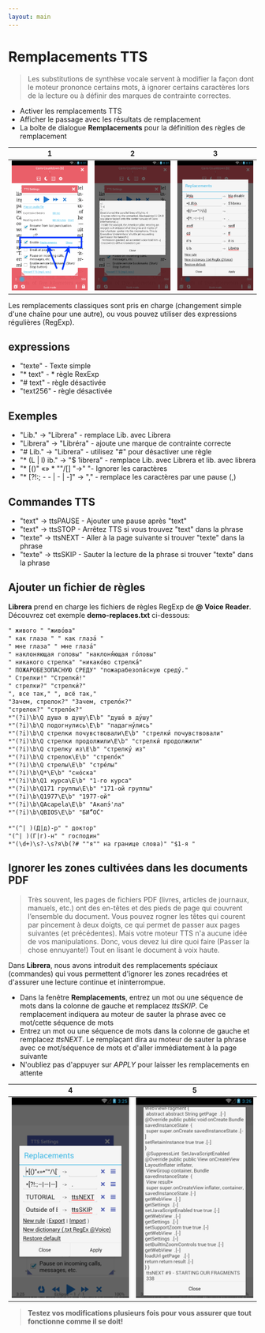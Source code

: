 ```yaml
---
layout: main
---
```


# Remplacements TTS

> Les substitutions de synthèse vocale servent à modifier la façon dont le moteur prononce certains mots, à ignorer certains caractères lors de la lecture ou à définir des marques de contrainte correctes.

* Activer les remplacements TTS
* Afficher le passage avec les résultats de remplacement
* La boîte de dialogue **Remplacements** pour la définition des règles de remplacement

|1|2|3|
|-|-|-|
|![](1.png)|![](2.png)|![](3.png)|

Les remplacements classiques sont pris en charge (changement simple d'une chaîne pour une autre), ou vous pouvez utiliser des expressions régulières (RegExp).

## expressions

* &quot;texte&quot; - Texte simple
* &quot;* text&quot; - * règle RexExp
* &quot;# text&quot; - règle désactivée
* &quot;text256&quot; - règle désactivée

## Exemples

* &quot;Lib.&quot; -&gt; &quot;Librera&quot; - remplace Lib. avec Librera
* &quot;Librera&quot; -&gt; &quot;Libréra&quot; - ajoute une marque de contrainte correcte
* &quot;# Lib.&quot; -&gt; &quot;Librera&quot; - utilisez &quot;#&quot; pour désactiver une règle
* &quot;* (L | l) ib.&quot; -&gt; &quot;$ 1ibrera&quot; - remplace Lib. avec Librera et lib. avec librera
* &quot;* [()&quot; «» * &quot;&quot;/[] &quot;-&gt;&quot; &quot;- Ignorer les caractères
* &quot;* [?!:; - - | - | -]&quot; -&gt; &quot;,&quot; - remplace les caractères par une pause (,)

## Commandes TTS

* &quot;text&quot; -&gt; ttsPAUSE - Ajouter une pause après &quot;text&quot;
* &quot;text&quot; -&gt; ttsSTOP - Arrêtez TTS si vous trouvez &quot;text&quot; dans la phrase
* &quot;texte&quot; -&gt; ttsNEXT - Aller à la page suivante si trouver &quot;texte&quot; dans la phrase
* &quot;texte&quot; -&gt; ttsSKIP - Sauter la lecture de la phrase si trouver &quot;texte&quot; dans la phrase

## Ajouter un fichier de règles

**Librera** prend en charge les fichiers de règles RegExp de **@ Voice Reader**.
Découvrez cet exemple **demo-replaces.txt** ci-dessous:

```
" живого " "живо́ва"
" как глаза " " как глаза́ "
" мне глаза" " мне глаза́"
" наклоняющая головы" "наклоня́ющая го́ловы"
" никакого стрелка" "никако́во стрелка́"
" ПОЖАРОБЕЗОПАСНУЮ СРЕДУ" "пожарабезопа́сную среду́."
" Стрелки!" "Стрелки́!"
" стрелки?" "стрелки́?"
", все так," ", всё так,"
"Зачем, стрелок?" "Зачем, стрело́к?"
"стрелок?" "стрело́к?"
*"(?i)\b\Q душа в душу\E\b" "душа́ в ду́шу"
*"(?i)\b\Q подогнулись\E\b" "падагну́лись"
*"(?i)\b\Q стрелки почувствовали\E\b" "стрелки́ почувствовали"
*"(?i)\b\Q стрелки продолжили\E\b" "стрелки́ продолжили"
*"(?i)\b\Q стрелку из\E\b" "стрелку́ из"
*"(?i)\b\Q стрелок\E\b" "стрело́к"
*"(?i)\b\Q стрелы\E\b" "стре́лы"
*"(?i)\b\Q*\E\b" "сно́ска"
*"(?i)\b\Q1 курса\E\b" "1-го курса"
*"(?i)\b\Q171 группы\E\b" "171-ой группы"
*"(?i)\b\Q1977\E\b" "1977-ой"
*"(?i)\b\QAcapela\E\b" "Акапэ́'ла"
*"(?i)\b\QBIOS\E\b" "БИ́“О́С"

*"(^| )(Д|д)-р" " доктор"
"(^| )(Г|г)-н" " господин"
*"(\d+)\s?-\s?я\b(?# ""я"" на границе слова)" "$1-я "
```
## Ignorer les zones cultivées dans les documents PDF
> Très souvent, les pages de fichiers PDF (livres, articles de journaux, manuels, etc.) ont des en-têtes et des pieds de page qui couvrent l’ensemble du document. Vous pouvez rogner les têtes qui courent par pincement à deux doigts, ce qui permet de passer aux pages suivantes (et précédentes). Mais votre moteur TTS n'a aucune idée de vos manipulations. Donc, vous devez lui dire quoi faire (Passer la chose ennuyante!) Tout en lisant le document à voix haute.

Dans **Librera**, nous avons introduit des remplacements spéciaux (commandes) qui vous permettent d'ignorer les zones recadrées et d'assurer une lecture continue et ininterrompue.
* Dans la fenêtre **Remplacements**, entrez un mot ou une séquence de mots dans la colonne de gauche et remplacez _ttsSKIP_. Ce remplacement indiquera au moteur de sauter la phrase avec ce mot/cette séquence de mots
* Entrez un mot ou une séquence de mots dans la colonne de gauche et remplacez _ttsNEXT_. Le remplaçant dira au moteur de sauter la phrase avec ce mot/séquence de mots et d'aller immédiatement à la page suivante
* N'oubliez pas d'appuyer sur _APPLY_ pour laisser les remplacements en attente

|4|5|
|-|-|
|![](4.png)|![](5.png)|

> **Testez vos modifications plusieurs fois pour vous assurer que tout fonctionne comme il se doit!**
